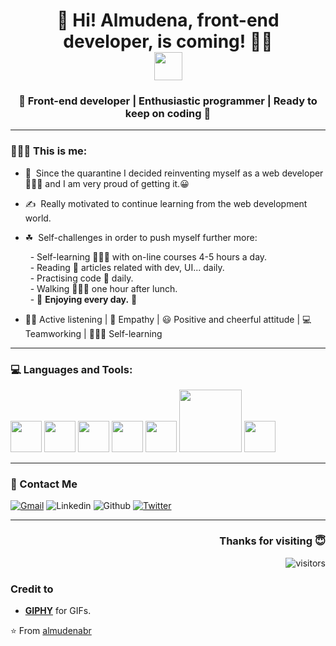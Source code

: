 <!-- Greeting -->
<h1 align="center"> 👋 Hi! Almudena, front-end developer, is coming! 👩‍💻 </br><img src="https://user-images.githubusercontent.com/5679180/79618120-0daffb80-80be-11ea-819e-d2b0fa904d07.gif" width=45px"> 
</h1>

<h3 align="center">🚀 Front-end developer | Enthusiastic programmer | Ready to keep on coding 🚀</h3>

--- 
  
 <!-- About me + soft skills--> 
 <div>
  <h3> 🙋🏻‍♀️ This is me: </h3>

  - 🚀 &nbsp;Since the quarantine I decided reinventing myself as a web developer 👩🏻‍💻 and I am very proud of getting it.😀  
  - ✍️ &nbsp;Really motivated to continue learning from the web development world.  
  - ☘ &nbsp;Self-challenges in order to push myself further more:</br>
  
       &nbsp; - Self-learning 👩🏻‍💻 with on-line courses 4-5 hours a day.</br>
       &nbsp; - Reading 📰 articles related with dev, UI... daily.</br>
       &nbsp; - Practising code 👾 daily.</br>
       &nbsp; - Walking 🚶🏻‍♀️ one hour after lunch.</br>
       &nbsp; - 🥰 **Enjoying every day.** 🥰
       
   - 👂🏻 Active listening | 🤗 Empathy | 😃 Positive and cheerful attitude | 💻 Teamworking | 👩🏻‍🎓 Self-learning
</div>

--- 

<!-- Languages and tools -->
<div>
  <h3> 💻 Languages and Tools: </h3>
  <p>
     <img src="https://media.giphy.com/media/XAxylRMCdpbEWUAvr8/giphy.gif" width="50">
     <img src="https://media.giphy.com/media/fsEaZldNC8A1PJ3mwp/giphy.gif" width="50">
     <img src="https://media3.giphy.com/media/ln7z2eWriiQAllfVcn/200w.webp" width="50">
     <img src="https://i.giphy.com/media/eNAsjO55tPbgaor7ma/200w.webp" width="50">
     <img src="https://i.giphy.com/media/IdyAQJVN2kVPNUrojM/200.webp" width="50">
     <img src="https://media.giphy.com/media/kH1DBkPNyZPOk0BxrM/giphy.gif" width="100">
     <img src="https://media.giphy.com/media/du3J3cXyzhj75IOgvA/giphy.gif" width= "50">
  <p>
</div> 

---

<!-- Contact details -->
<div>
  <h3> 💬 Contact Me </h3>

 [![Gmail](https://img.shields.io/badge/-almudenablancorgz-c14438?style=flat&logo=Gmail&logoColor=white)](mailto:almudenablancorgz@gmail.com)
    ![Linkedin](https://img.shields.io/badge/-almudenablancorodriguez-blue?style=flat&logo=Linkedin&logoColor=white)
    ![Github](https://img.shields.io/badge/-almudenabr-232323?style=flat-square&logo=Github&logoColor=white&link=https://github.com/almudenabr)
    [![Twitter](https://img.shields.io/badge/-_almudenabr-1DA1F2?style=flat&logo=Twitter&logoColor=white)](https://twitter.com/_almudenabr)
</div>

---

<!-- Thanks for visiting and visitors counter -->
<div align="right">
  <h3 align="right"> Thanks for visiting 😇 </h3>


            
![visitors](https://visitor-badge.laobi.icu/badge?page_id=almudenabr)

</div>


<!-- Gifs source -->
### Credit to 
- [**GIPHY**](https://giphy.com/) for GIFs. 

⭐️ From [almudenabr](https://github.com/almudenabr)




<!--
**almudenabr/almudenabr** is a ✨ _special_ ✨ repository because its `README.md` (this file) appears on your GitHub profile.

Here are some ideas to get you started:

- 🔭 I’m currently working on ...
- 🌱 I’m currently learning ...
- 👯 I’m looking to collaborate on ...
- 🤔 I’m looking for help with ...
- 💬 Ask me about ...
- 📫 How to reach me: ...
- 😄 Pronouns: ...
- ⚡ Fun fact: ...
-->
